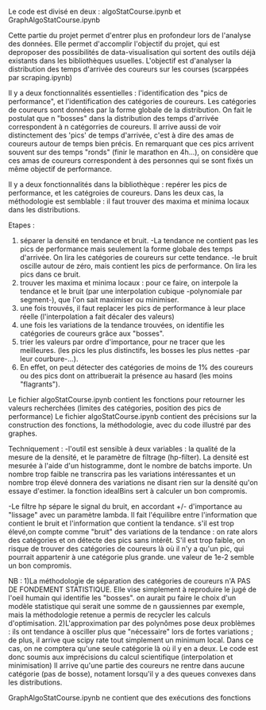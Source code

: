 Le code est divisé en deux : algoStatCourse.ipynb et GraphAlgoStatCourse.ipynb

Cette partie du projet permet d'entrer plus en profondeur lors de l'analyse des données. Elle permet d'accomplir l'objectif du projet,
qui est deproposer des possibilités de data-visualisation qui sortent des outils déjà existants dans les bibliothèques usuelles.
L'objectif est d'analyser la distribution des temps d'arrivée des coureurs sur les courses (scarppées par scraping.ipynb)

Il y a deux fonctionnalités essentielles : l'identification des "pics de performance", et l'identification des catégories de coureurs.
Les catégories de coureurs sont données par la forme globale de la distribution. On fait le postulat que n "bosses" dans la distribution des temps d'arrivée correspondent
à n catégorries de coureurs.
Il arrive aussi de voir distinctement des 'pics' de temps d'arrivée, c'est à dire des amas de coureurs autour de temps bien précis.
En remarquant que ces pics arrivent souvent sur des temps "ronds" (finir le marathon en 4h...), on considère que ces amas de coureurs correspondent à des personnes
qui se sont fixés un même objectif de performance.

Il y a deux fonctionnalités dans la bibliothèque : repérer les pics de performance, et les catégroies de coureurs.
Dans les deux cas, la méthodologie est semblable : il faut trouver des maxima et minima locaux dans les distributions.

Etapes : 
1) séparer la densité en tendance et bruit.
    -La tendance ne contient pas les pics de performance mais seulement la forme globale des temps d'arrivée. On lira les catégories de coureurs sur cette tendance.
    -le bruit oscille autour de zéro, mais contient les pics de performance. On lira les pics dans ce bruit.
2) trouver les maxima et minima locaux : pour ce faire, on interpole la tendance et le bruit (par une interpolation cubique -polynomiale par segment-), que l'on sait maximiser ou minimiser.
3) une fois trouvés, il faut replacer les pics de performance à leur place réelle (l'interpolation a fait décaler des valeurs)
4) une fois les variations de la tendance trouvées, on identifie les catégories de coureurs grâce aux "bosses".
5) trier les valeurs par ordre d'importance, pour ne tracer que les meilleures. (les pics les plus distinctifs, les bosses les plus nettes -par leur courbure-...).
6) En effet, on peut détecter des catégories de moins de 1% des coureurs ou des pics dont on attribuerait la présence au hasard (les moins "flagrants").


Le fichier algoStatCourse.ipynb contient les fonctions pour retourner les valeurs recherchées (limites des catégories, position des pics de performance)
Le fichier algoStatCourse.ipynb contient des précisions sur la construction des fonctions, la méthodologie, avec du code illustré par des graphes.

Techniquement :
-l'outil est sensible à deux variables : la qualité de la mesure de la densité, et le paramètre de filtrage (hp-filter).
La densité est mesurée à l'aide d'un histogramme, dont le nombre de batchs importe. Un nombre trop faible ne transcrira pas les variations intéressantes
et un nombre trop élevé donnera des variations ne disant rien sur la densité qu'on essaye d'estimer. la fonction idealBins sert à calculer un bon compromis.

-Le filtre hp sépare le signal du bruit, en accordant +/- d'importance au "lissage" avec un paramètre lambda.
Il fait l'équilibre entre l'information que contient le bruit et l'information que contient la tendance. s'il est trop élevé,on compte comme "bruit" des variations de la tendance : 
on rate alors des catégories et on détecte des pics sans intérêt. S'il est trop faible, on risque de trouver des catégories de coureurs là où il n'y a qu'un pic,
qui pourrait appartenir à une catégorie plus grande. une valeur de 1e-2 semble un bon compromis.



NB : 1)La méthodologie de séparation des catégories de coureurs n'A PAS DE FONDEMENT STATISTIQUE. Elle vise simplement à reproduire le jugé de l'oeil humain qui identifie les "bosses".
      on aurait pu faire le choix d'un modèle statistique qui serait une somme de n gaussiennes par exemple, mais la méthodologie retenue a permis de recycler les calculs d'optimisation.
     2)L'approximation par des polynômes pose deux problèmes : ils ont tendance à osciller plus que "nécessaire" lors de fortes variations ; de plus, il arrive que scipy rate tout simplement un minimum local.
       Dans ce cas, on ne comptera qu'une seule catégorie là où il y en a deux.
       Le code est donc soumis aux imprécisions du calcul scientifique (interpolation et minimisation)
       Il arrive qu'une partie des coureurs ne rentre dans aucune catégorie (pas de bosse), notament lorsqu'il y a des queues convexes dans les distributions.
      
       
GraphAlgoStatCourse.ipynb ne contient que des exécutions des fonctions 
